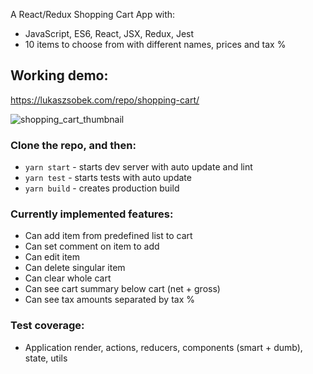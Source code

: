 A React/Redux Shopping Cart App with:
- JavaScript, ES6, React, JSX, Redux, Jest 
- 10 items to choose from with different names, prices and tax %

## Working demo:

https://lukaszsobek.com/repo/shopping-cart/

![shopping_cart_thumbnail](https://user-images.githubusercontent.com/23530054/36751281-0a64ac34-1c00-11e8-8cc9-74388bcf05ac.png)

### Clone the repo, and then:

- `yarn start` - starts dev server with auto update and lint
- `yarn test` - starts tests with auto update
- `yarn build` - creates production build

### Currently implemented features:
- Can add item from predefined list to cart
- Can set comment on item to add
- Can edit item
- Can delete singular item
- Can clear whole cart
- Can see cart summary below cart (net + gross)
- Can see tax amounts separated by tax %

### Test coverage:
- Application render, actions, reducers, components (smart + dumb), state, utils

